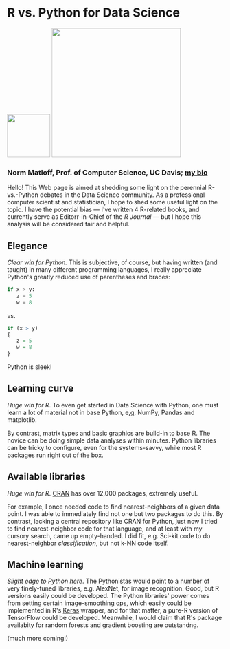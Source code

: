 # R vs. Python for Data Science

<img src = https://raw.githubusercontent.com/matloff/R-vs.-Python-for-Data-Science/master/Images/Rlogo.png width = "100" />

<img src = https://raw.githubusercontent.com/matloff/R-vs.-Python-for-Data-Science/master/Images/python-logo.png width = "300" />

### Norm Matloff, Prof. of Computer Science, UC Davis; [my bio](http://heather.cs.ucdavis.edu/matloff.html)


Hello!  This Web page is aimed at shedding some light on the perennial
R-vs.-Python debates in the Data Science community.  As a professional
computer scientist and statistician, I hope to shed some useful light on
the topic.  I have the potential bias &mdash; I've written 4 R-related books,
and currently serve as Editorr-in-Chief of the *R Journal* &mdash; but I hope
this analysis will be considered fair and helpful.

## Elegance

*Clear win for Python.* This is subjective, of course, but having
written (and taught) in many different programming languages, I really
appreciate Python's greatly reduced use of parentheses and braces:

``` python
if x > y: 
   z = 5
   w = 8
```

vs.

``` r
if (x > y)
{ 
   z = 5
   w = 8
}
```

Python is sleek!

## Learning curve

*Huge win for R*.  To even get started in Data Science with Python, one
must learn a lot of material not in base Python, e,g, NumPy, Pandas and
matplotlib.  

By contrast, matrix types and basic graphics are build-in
to base R.  The novice can be doing simple data analyses within minutes.
Python libraries can be tricky to configure, even for the systems-savvy,
while most R packages run right out of the box.

## Available libraries

*Huge win for R*. [CRAN](https://cran.r-project.org/) has over 12,000
packages, extremely useful.

For example, I once needed code to find nearest-neighbors of a given
data point.  I was able to immediately find not one but two packages to
do this.  By contrast, lacking a central repository like CRAN for
Python, just now I tried to find nearest-neighbor code for that
language, and at least with my cursory search, came up empty-handed.
I did fit, e.g. Sci-kit code to do nearest-neighbor *classification*,
but not k-NN code itself.

## Machine learning

*Slight edge to Python here*. The Pythonistas would point to a number of
very finely-tuned libraries, e.g. AlexNet, for image recognition.  Good,
but R versions easily could be developed. The Python libraries' power
comes from setting certain image-smoothing ops, which easily could be
implemented in R's [Keras](https://keras.rstudio.com/) wrapper, and for
that matter, a pure-R version of TensorFlow could be developed.
Meanwhile, I would claim that R's package availabity for random forests
and gradient boosting are outstandng.

(much more coming!)

